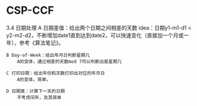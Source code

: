 # CSP-CCF

3.4 日期处理
    A 日期差值：给出两个日期之间相差的天数
        idea：日期y1-m1-d1 < y2-m2-d2，不断增加date1直到达到date2，可以快速变化（直接加一个月或一年），参考《算法笔记》。
        
    B Day-of-Week：给出年月日判断星期几
        A的变体，通过相差的天数mod 7可以判断出是星期几

    C 打印日期：给出年份和天数打印出对应的年月日
        A的变体，简单。
    
    D 日期类：计算下一天的日期
        不考虑闰年，及其简单

        